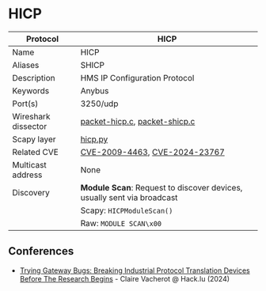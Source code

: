 # HICP

| Protocol | HICP |
|---|---|
| Name | HICP |
| Aliases | SHICP |
| Description | HMS IP Configuration Protocol |
| Keywords | Anybus |
| Port(s) | 3250/udp |
| Wireshark dissector | [packet-hicp.c](https://github.com/wireshark/wireshark/blob/master/epan/dissectors/packet-hicp.c), [packet-shicp.c](https://github.com/wireshark/wireshark/blob/master/epan/dissectors/packet-shicp.c) |
| Scapy layer | [hicp.py](https://github.com/secdev/scapy/blob/master/scapy/contrib/hicp.py) |
| Related CVE | [CVE-2009-4463](https://nvd.nist.gov/vuln/detail/CVE-2009-4463), [CVE-2024-23767](https://nvd.nist.gov/vuln/detail/CVE-2024-23767) |
| Multicast address | None |
| Discovery | **Module Scan**: Request to discover devices, usually sent via broadcast
| | Scapy: `HICPModuleScan()`
| | Raw: `MODULE SCAN\x00` |

## Conferences
- [Trying Gateway Bugs: Breaking Industrial Protocol Translation Devices Before The Research Begins](https://www.youtube.com/watch?v=OGdfAlzvuvg) - Claire Vacherot @ Hack.lu (2024)
